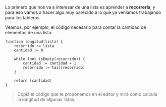 Lo primero que nos va a interesar de una lista es aprender a **recorrerla**, y para eso vamos a hacer algo muy parecido a lo que ya veníamos trabajando para los tableros. 

Veamos, por ejemplo, el código necesario para contar la cantidad de elementos de una lista:

```puppet
function longitud(lista) {
    recorrido := lista
    cantidad := 0

    while (not isEmpty(recorrido)) {
        cantidad := cantidad + 1
        recorrido := tail(recorrido)
    }

    return (cantidad)
}
```

> Copiá el código que te proponemos en el editor y mirá cómo calcula la longitud de algunas listas.